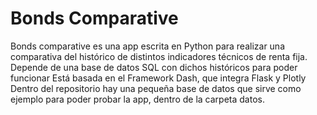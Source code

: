 # Bonds Comparative 

Bonds comparative es una app escrita en Python para realizar una comparativa del histórico de distintos indicadores técnicos de renta fija.
Depende de una base de datos SQL con dichos históricos para poder funcionar
Está basada en el Framework Dash, que integra Flask y Plotly
Dentro del repositorio hay una pequeña base de datos que sirve como ejemplo para poder probar la app, dentro de la carpeta datos.
